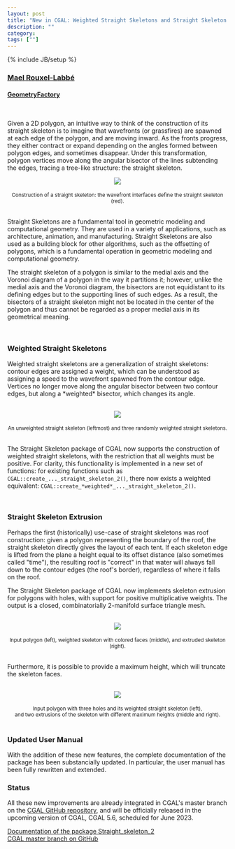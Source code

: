 ```yaml
---
layout: post
title: "New in CGAL: Weighted Straight Skeletons and Straight Skeleton Extrusion"
description: ""
category:
tags: [""]
---
```

{% include JB/setup %}

<h3><a href="https://geometryfactory.com/who-we-are/">Mael Rouxel-Labbé</a></h3>
<h4><a href="http://www.geometryfactory.com" target="_blank">GeometryFactory</a></h4>

<br>
<p>Given a 2D polygon, an intuitive way to think of the construction of its straight skeleton is
to imagine that wavefronts (or grassfires) are spawned at each edge of the polygon, and are moving
inward. As the fronts progress, they either contract or expand depending on the angles formed
between polygon edges, and sometimes disappear. Under this transformation, polygon vertices move
along the angular bisector of the lines subtending the edges, tracing a tree-like structure:
the straight skeleton.</p>

<div style="text-align:center;">
  <a href="../../../../images/sls_progress.png"><img src="../../../../images/sls_progress.png" style="max-width:95%"/></a><br>
  <br><small>Construction of a straight skeleton: the wavefront interfaces define the straight skeleton (red).</small>
</div>

<br>
<p>Straight Skeletons are a fundamental tool in geometric modeling and computational geometry.
They are used in a variety of applications, such as architecture, animation, and manufacturing.
Straight Skeletons are also used as a building block for other algorithms, such as the
offsetting of polygons, which is a fundamental operation in geometric modeling
and computational geometry.</p>

<p>The straight skeleton of a polygon is similar to the medial axis and the Voronoi diagram of a polygon
in the way it partitions it; however, unlike the medial axis and the Voronoi diagram, the bisectors
are not equidistant to its defining edges but to the supporting lines of such edges. As a result,
the bisectors of a straight skeleton might not be located in the center of the polygon and thus
cannot be regarded as a proper medial axis in its geometrical meaning.</p>

<br>
<h3>Weighted Straight Skeletons</h3>

<p>Weighted straight skeletons are a generalization of straight skeletons: contour edges are assigned
a weight, which can be understood as assigning a speed to the wavefront spawned from
the contour edge. Vertices no longer move along the angular bisector between two contour edges,
but along a *weighted* bisector, which changes its angle.</p>

<br>
<div style="text-align:center;">
  <a href="../../../../images/sls_weights.png"><img src="../../../../images/sls_weights.png" style="max-width:95%"/></a><br>
  <br><small>An unweighted straight skeleton (leftmost) and three randomly weighted straight skeletons.</small>
</div>

<br>
<p>The Straight Skeleton package of CGAL now supports the construction of weighted straight skeletons,
with the restriction that all weights must be positive. For clarity, this functionality is implemented
in a new set of functions: for existing functions such as <code>CGAL::create_..._straight_skeleton_2()</code>,
there now exists a weighted equivalent: <code>CGAL::create_*weighted*_..._straight_skeleton_2()</code>.</p>

<br>
<h3>Straight Skeleton Extrusion</h3>

<p>Perhaps the first (historically) use-case of straight skeletons was roof construction: given a
polygon representing the boundary of the roof, the straight skeleton directly gives the layout
of each tent. If each skeleton edge is lifted from the plane a height equal to its offset distance
(also sometimes called "time"), the resulting roof is "correct" in that water will always fall down
to the contour edges (the roof's border), regardless of where it falls on the roof.</p>

<p>The Straight Skeleton package of CGAL now implements skeleton extrusion for polygons with holes,
with support for positive multiplicative weights. The output is a closed, combinatorially 2-manifold
surface triangle mesh.</p>

<br>
<div style="text-align:center;">
  <a href="../../../../images/sls_extrusion.png"><img src="../../../../images/sls_extrusion.png" style="max-width:95%"/></a><br>
  <br><small>Input polygon (left), weighted skeleton with colored faces (middle), and extruded skeleton (right).</small>
</div>

<br>
<p>Furthermore, it is possible to provide a maximum height, which will truncate the skeleton faces.</p>

<br>
<div style="text-align:center;">
  <a href="../../../../images/sls_cropped_extrusion.png"><img src="../../../../images/sls_cropped_extrusion.png" style="max-width:95%"/></a><br>
  <br><small>Input polygon with three holes and its weighted straight skeleton (left), <br> and two extrusions of the skeleton with different maximum heights (middle and right).</small>
</div>

<br>
<h3>Updated User Manual</h3>

<p>With the addition of these new features, the complete documentation of the package has been
substancially updated. In particular, the user manual has been fully rewritten and extended.</p>

<h3>Status</h3>

<p>All these new improvements are already integrated in CGAL's master branch on the
<a href="https://github.com/CGAL/cgal/">CGAL GitHub repository</a>, and will be officially released
in the upcoming version of CGAL, CGAL 5.6, scheduled for June 2023.</p>

<i class="glyphicon glyphicon-book"></i>
<a href="https://doc.cgal.org/5.6/Manual/packages.html#PkgStraightSkeleton2">Documentation of the package Straight_skeleton_2</a>
<br>
<i class="glyphicon glyphicon-download"></i>
<a href="https://github.com/CGAL/cgal/tree/master">CGAL master branch on GitHub</a>
